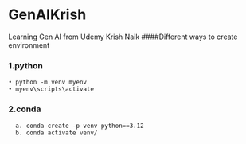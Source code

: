 # GenAIKrish
Learning Gen AI from Udemy Krish Naik
####Different ways to create environment
### 1.python
	• python -m venv myenv
	• myenv\scripts\activate
### 2.conda
      a. conda create -p venv python==3.12
      b. conda activate venv/
      
